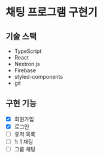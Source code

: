 # 채팅 프로그램 구현기

## 기술 스택

- TypeScript
- React
- Nextron.js
- Firebase
- styled-components
- git

## 구현 기능

- [x] 회원가입
- [x] 로그인
- [ ] 유저 목록
- [ ] 1: 1 채팅
- [ ] 그룹 채팅
